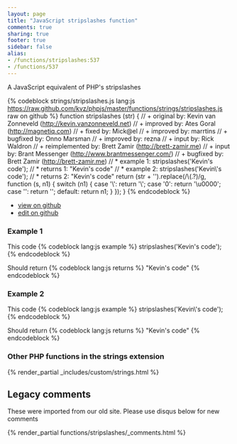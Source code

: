 ```yaml
---
layout: page
title: "JavaScript stripslashes function"
comments: true
sharing: true
footer: true
sidebar: false
alias:
- /functions/stripslashes:537
- /functions/537
---
```

<!-- Generated by Rakefile:build -->
A JavaScript equivalent of PHP's stripslashes

{% codeblock strings/stripslashes.js lang:js https://raw.github.com/kvz/phpjs/master/functions/strings/stripslashes.js raw on github %}
function stripslashes (str) {
  // +   original by: Kevin van Zonneveld (http://kevin.vanzonneveld.net)
  // +   improved by: Ates Goral (http://magnetiq.com)
  // +      fixed by: Mick@el
  // +   improved by: marrtins
  // +   bugfixed by: Onno Marsman
  // +   improved by: rezna
  // +   input by: Rick Waldron
  // +   reimplemented by: Brett Zamir (http://brett-zamir.me)
  // +   input by: Brant Messenger (http://www.brantmessenger.com/)
  // +   bugfixed by: Brett Zamir (http://brett-zamir.me)
  // *     example 1: stripslashes('Kevin\'s code');
  // *     returns 1: "Kevin's code"
  // *     example 2: stripslashes('Kevin\\\'s code');
  // *     returns 2: "Kevin\'s code"
  return (str + '').replace(/\\(.?)/g, function (s, n1) {
    switch (n1) {
    case '\\':
      return '\\';
    case '0':
      return '\u0000';
    case '':
      return '';
    default:
      return n1;
    }
  });
}
{% endcodeblock %}

 - [view on github](https://github.com/kvz/phpjs/blob/master/functions/strings/stripslashes.js)
 - [edit on github](https://github.com/kvz/phpjs/edit/master/functions/strings/stripslashes.js)

### Example 1
This code
{% codeblock lang:js example %}
stripslashes('Kevin\'s code');
{% endcodeblock %}

Should return
{% codeblock lang:js returns %}
"Kevin's code"
{% endcodeblock %}

### Example 2
This code
{% codeblock lang:js example %}
stripslashes('Kevin\\\'s code');
{% endcodeblock %}

Should return
{% codeblock lang:js returns %}
"Kevin\'s code"
{% endcodeblock %}


### Other PHP functions in the strings extension
{% render_partial _includes/custom/strings.html %}
## Legacy comments
These were imported from our old site. Please use disqus below for new comments
<div style="overflow-y: scroll; max-height: 500px;">
{% render_partial functions/stripslashes/_comments.html %}
</div>
